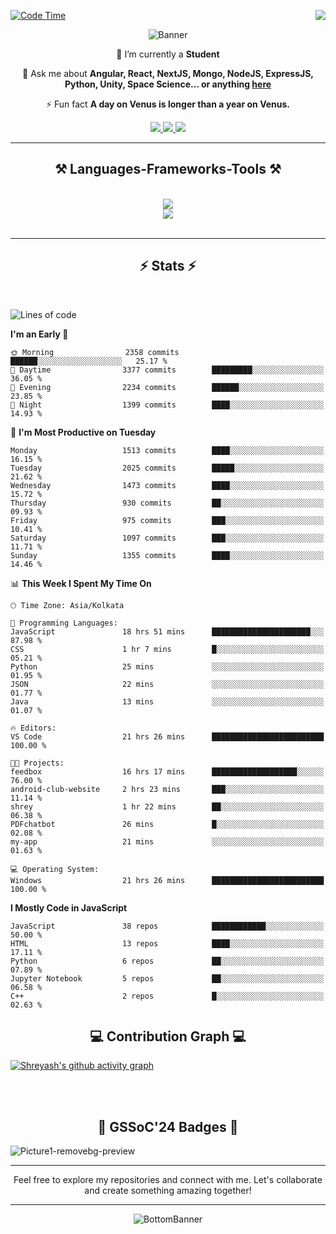 <div>
 
<img align="right" src="https://visitor-badge.laobi.icu/badge?page_id=shreyash3087.shreyash3087" />

 [![Code Time](https://wakatime.com/badge/user/cd5f70df-e644-46f4-a03b-e1ce78615131.svg)](https://wakatime.com/@cd5f70df-e644-46f4-a03b-e1ce78615131)
 
</div>


<div align="center">
 
![Banner](https://github.com/user-attachments/assets/fe33d289-b057-4d85-ad76-3103802aa9e1)

</div>


<div align="center">
 
 🔭 I’m currently a **Student** 

💬 Ask me about **Angular, React, NextJS, Mongo, NodeJS, ExpressJS, Python, Unity, Space Science... or anything [here](https://github.com/shreyash3087/shreyash3087/issues)**

⚡ Fun fact **A day on Venus is longer than a year on Venus.**

</div>
 
<div align="center"> 
  <a href="mailto:shreyash3087@gmail.com">
    <img src="https://img.shields.io/badge/Gmail-333333?style=for-the-badge&logo=gmail&logoColor=red" />
  </a>
  <a href="https://www.linkedin.com/in/shreyash-srivastava-1a1161280" target="_blank">
    <img src="https://img.shields.io/badge/LinkedIn-0077B5?style=for-the-badge&logo=linkedin&logoColor=white" target="_blank" />
  </a>
  <a href="https://github.com/shreyash3087" target="_blank">
     <img src="https://img.shields.io/badge/Github-FF5722?style=for-the-badge&logo=github&logoColor=white" target="_blank" />
  </a>
</div>
<hr/>
 
<h2 align="center">⚒️ Languages-Frameworks-Tools ⚒️</h2>
<br/>
<div align="center">
    <img src="https://skillicons.dev/icons?i=react,bootstrap,html,css,vscode,github,figma,cpp,vercel,netlify" /><br>
    <img src="https://skillicons.dev/icons?i=tailwind,git,nodejs,python,javascript,typescript,express,firebase,mongodb,nextjs,unity,azure,blender" /><br>
</div>

<br/>
<hr/>

<h2 align="center">⚡ Stats ⚡</h2>

<br>
<div>
 
 
<!--START_SECTION:waka-->
![Lines of code](https://img.shields.io/badge/From%20Hello%20World%20I%27ve%20Written-5.0%20million%20lines%20of%20code-blue)

**I'm an Early 🐤** 

```text
🌞 Morning                2358 commits        ██████░░░░░░░░░░░░░░░░░░░   25.17 % 
🌆 Daytime                3377 commits        █████████░░░░░░░░░░░░░░░░   36.05 % 
🌃 Evening                2234 commits        ██████░░░░░░░░░░░░░░░░░░░   23.85 % 
🌙 Night                  1399 commits        ████░░░░░░░░░░░░░░░░░░░░░   14.93 % 
```
📅 **I'm Most Productive on Tuesday** 

```text
Monday                   1513 commits        ████░░░░░░░░░░░░░░░░░░░░░   16.15 % 
Tuesday                  2025 commits        █████░░░░░░░░░░░░░░░░░░░░   21.62 % 
Wednesday                1473 commits        ████░░░░░░░░░░░░░░░░░░░░░   15.72 % 
Thursday                 930 commits         ██░░░░░░░░░░░░░░░░░░░░░░░   09.93 % 
Friday                   975 commits         ███░░░░░░░░░░░░░░░░░░░░░░   10.41 % 
Saturday                 1097 commits        ███░░░░░░░░░░░░░░░░░░░░░░   11.71 % 
Sunday                   1355 commits        ████░░░░░░░░░░░░░░░░░░░░░   14.46 % 
```


📊 **This Week I Spent My Time On** 

```text
🕑︎ Time Zone: Asia/Kolkata

💬 Programming Languages: 
JavaScript               18 hrs 51 mins      ██████████████████████░░░   87.98 % 
CSS                      1 hr 7 mins         █░░░░░░░░░░░░░░░░░░░░░░░░   05.21 % 
Python                   25 mins             ░░░░░░░░░░░░░░░░░░░░░░░░░   01.95 % 
JSON                     22 mins             ░░░░░░░░░░░░░░░░░░░░░░░░░   01.77 % 
Java                     13 mins             ░░░░░░░░░░░░░░░░░░░░░░░░░   01.07 % 

🔥 Editors: 
VS Code                  21 hrs 26 mins      █████████████████████████   100.00 % 

🐱‍💻 Projects: 
feedbox                  16 hrs 17 mins      ███████████████████░░░░░░   76.00 % 
android-club-website     2 hrs 23 mins       ███░░░░░░░░░░░░░░░░░░░░░░   11.14 % 
shrey                    1 hr 22 mins        ██░░░░░░░░░░░░░░░░░░░░░░░   06.38 % 
PDFchatbot               26 mins             █░░░░░░░░░░░░░░░░░░░░░░░░   02.08 % 
my-app                   21 mins             ░░░░░░░░░░░░░░░░░░░░░░░░░   01.63 % 

💻 Operating System: 
Windows                  21 hrs 26 mins      █████████████████████████   100.00 % 
```

**I Mostly Code in JavaScript** 

```text
JavaScript               38 repos            ████████████░░░░░░░░░░░░░   50.00 % 
HTML                     13 repos            ████░░░░░░░░░░░░░░░░░░░░░   17.11 % 
Python                   6 repos             ██░░░░░░░░░░░░░░░░░░░░░░░   07.89 % 
Jupyter Notebook         5 repos             ██░░░░░░░░░░░░░░░░░░░░░░░   06.58 % 
C++                      2 repos             █░░░░░░░░░░░░░░░░░░░░░░░░   02.63 % 
```




<!--END_SECTION:waka-->

</div>

<div>
  <div align="center" ><h2 align="center">💻 Contribution Graph 💻</h2></div>
 
  [![Shreyash's github activity graph](https://github-readme-activity-graph.vercel.app/graph?username=shreyash3087&hide_border=true&theme=github)](https://github.com/ashutosh00710/github-readme-activity-graph)
 
</div>

<br/><br/>

<h2 align="center">🔰 GSSoC'24 Badges 🔰</h2>

![Picture1-removebg-preview](https://github.com/user-attachments/assets/4ece96a5-043a-44df-b51b-40738d3603ff)

<div align="center"> 
  <hr/>
  Feel free to explore my repositories and connect with me. Let's collaborate and create something amazing together!
  <hr/>
</div>

<div align="center">
 
![BottomBanner](https://github.com/user-attachments/assets/7afe064f-9b9f-401d-bec1-35c8625bb3dc)

</div>

